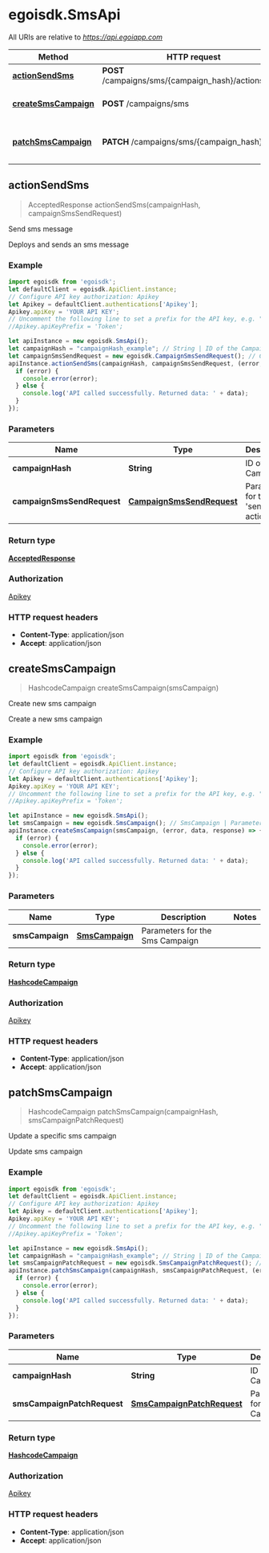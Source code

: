 # egoisdk.SmsApi

All URIs are relative to *https://api.egoiapp.com*

Method | HTTP request | Description
------------- | ------------- | -------------
[**actionSendSms**](SmsApi.md#actionSendSms) | **POST** /campaigns/sms/{campaign_hash}/actions/send | Send sms message
[**createSmsCampaign**](SmsApi.md#createSmsCampaign) | **POST** /campaigns/sms | Create new sms campaign
[**patchSmsCampaign**](SmsApi.md#patchSmsCampaign) | **PATCH** /campaigns/sms/{campaign_hash} | Update a specific sms campaign



## actionSendSms

> AcceptedResponse actionSendSms(campaignHash, campaignSmsSendRequest)

Send sms message

Deploys and sends an sms message

### Example

```javascript
import egoisdk from 'egoisdk';
let defaultClient = egoisdk.ApiClient.instance;
// Configure API key authorization: Apikey
let Apikey = defaultClient.authentications['Apikey'];
Apikey.apiKey = 'YOUR API KEY';
// Uncomment the following line to set a prefix for the API key, e.g. "Token" (defaults to null)
//Apikey.apiKeyPrefix = 'Token';

let apiInstance = new egoisdk.SmsApi();
let campaignHash = "campaignHash_example"; // String | ID of the Campaign
let campaignSmsSendRequest = new egoisdk.CampaignSmsSendRequest(); // CampaignSmsSendRequest | Parameters for the 'send sms' action
apiInstance.actionSendSms(campaignHash, campaignSmsSendRequest, (error, data, response) => {
  if (error) {
    console.error(error);
  } else {
    console.log('API called successfully. Returned data: ' + data);
  }
});
```

### Parameters


Name | Type | Description  | Notes
------------- | ------------- | ------------- | -------------
 **campaignHash** | **String**| ID of the Campaign | 
 **campaignSmsSendRequest** | [**CampaignSmsSendRequest**](CampaignSmsSendRequest.md)| Parameters for the &#39;send sms&#39; action | 

### Return type

[**AcceptedResponse**](AcceptedResponse.md)

### Authorization

[Apikey](../README.md#Apikey)

### HTTP request headers

- **Content-Type**: application/json
- **Accept**: application/json


## createSmsCampaign

> HashcodeCampaign createSmsCampaign(smsCampaign)

Create new sms campaign

Create a new sms campaign

### Example

```javascript
import egoisdk from 'egoisdk';
let defaultClient = egoisdk.ApiClient.instance;
// Configure API key authorization: Apikey
let Apikey = defaultClient.authentications['Apikey'];
Apikey.apiKey = 'YOUR API KEY';
// Uncomment the following line to set a prefix for the API key, e.g. "Token" (defaults to null)
//Apikey.apiKeyPrefix = 'Token';

let apiInstance = new egoisdk.SmsApi();
let smsCampaign = new egoisdk.SmsCampaign(); // SmsCampaign | Parameters for the Sms Campaign
apiInstance.createSmsCampaign(smsCampaign, (error, data, response) => {
  if (error) {
    console.error(error);
  } else {
    console.log('API called successfully. Returned data: ' + data);
  }
});
```

### Parameters


Name | Type | Description  | Notes
------------- | ------------- | ------------- | -------------
 **smsCampaign** | [**SmsCampaign**](SmsCampaign.md)| Parameters for the Sms Campaign | 

### Return type

[**HashcodeCampaign**](HashcodeCampaign.md)

### Authorization

[Apikey](../README.md#Apikey)

### HTTP request headers

- **Content-Type**: application/json
- **Accept**: application/json


## patchSmsCampaign

> HashcodeCampaign patchSmsCampaign(campaignHash, smsCampaignPatchRequest)

Update a specific sms campaign

Update sms campaign

### Example

```javascript
import egoisdk from 'egoisdk';
let defaultClient = egoisdk.ApiClient.instance;
// Configure API key authorization: Apikey
let Apikey = defaultClient.authentications['Apikey'];
Apikey.apiKey = 'YOUR API KEY';
// Uncomment the following line to set a prefix for the API key, e.g. "Token" (defaults to null)
//Apikey.apiKeyPrefix = 'Token';

let apiInstance = new egoisdk.SmsApi();
let campaignHash = "campaignHash_example"; // String | ID of the Campaign
let smsCampaignPatchRequest = new egoisdk.SmsCampaignPatchRequest(); // SmsCampaignPatchRequest | Parameters for the Sms Campaign
apiInstance.patchSmsCampaign(campaignHash, smsCampaignPatchRequest, (error, data, response) => {
  if (error) {
    console.error(error);
  } else {
    console.log('API called successfully. Returned data: ' + data);
  }
});
```

### Parameters


Name | Type | Description  | Notes
------------- | ------------- | ------------- | -------------
 **campaignHash** | **String**| ID of the Campaign | 
 **smsCampaignPatchRequest** | [**SmsCampaignPatchRequest**](SmsCampaignPatchRequest.md)| Parameters for the Sms Campaign | 

### Return type

[**HashcodeCampaign**](HashcodeCampaign.md)

### Authorization

[Apikey](../README.md#Apikey)

### HTTP request headers

- **Content-Type**: application/json
- **Accept**: application/json

